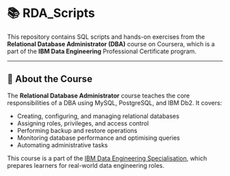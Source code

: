 # 📚 RDA_Scripts

This repository contains SQL scripts and hands-on exercises from the **Relational Database Administrator (DBA)** course on Coursera, which is a part of the **IBM Data Engineering** Professional Certificate program.

---

## 📘 About the Course

The **Relational Database Administrator** course teaches the core responsibilities of a DBA using MySQL, PostgreSQL, and IBM Db2. It covers:

- Creating, configuring, and managing relational databases
- Assigning roles, privileges, and access control
- Performing backup and restore operations
- Monitoring database performance and optimising queries
- Automating administrative tasks

This course is a part of the [IBM Data Engineering Specialisation](https://www.coursera.org/professional-certificates/ibm-data-engineer), which prepares learners for real-world data engineering roles.


